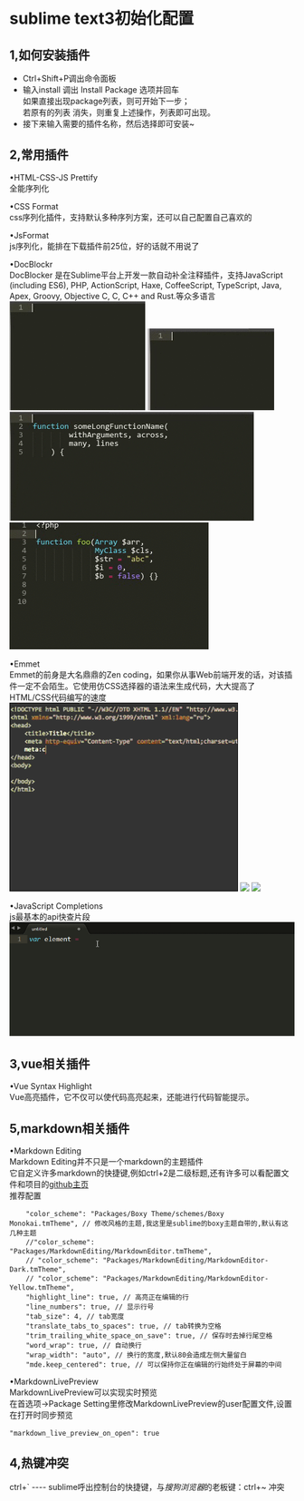 sublime text3初始化配置
====

1,如何安装插件
----
* Ctrl+Shift+P调出命令面板 
* 输入install 调出 Install Package 选项并回车        
	 如果直接出现package列表，则可开始下一步；       		
     若原有的列表 消失，则重复上述操作，列表即可出现。
* 接下来输入需要的插件名称，然后选择即可安装~


2,常用插件
----
•HTML-CSS-JS Prettify       
全能序列化

•CSS Format         
css序列化插件，支持默认多种序列方案，还可以自己配置自己喜欢的

•JsFormat       
js序列化，能排在下载插件前25位，好的话就不用说了


•DocBlockr      	
DocBlocker 是在Sublime平台上开发一款自动补全注释插件，支持JavaScript (including ES6), PHP, ActionScript, Haxe, CoffeeScript, TypeScript, Java, Apex, Groovy, Objective C, C, C++ and Rust.等众多语言
![](/images/sublime/DocBlockr.gif)
![](/images/sublime/DocBlockr2.gif)
![](/images/sublime/DocBlockr3.gif)
![](/images/sublime/DocBlockr4.gif)

•Emmet      
Emmet的前身是大名鼎鼎的Zen coding，如果你从事Web前端开发的话，对该插件一定不会陌生。它使用仿CSS选择器的语法来生成代码，大大提高了HTML/CSS代码编写的速度
![](/images/sublime/Emmet.jpg)
![](/images/sublime/Emmet2.jpg)
![](/images/sublime/Emmet3.jpg)

•JavaScript Completions         
js最基本的api快查片段
![](/images/sublime/JavaScript%20Completions.gif)

3,vue相关插件
----
•Vue Syntax Highlight		
Vue高亮插件，它不仅可以使代码高亮起来，还能进行代码智能提示。

5,markdown相关插件
----
•Markdown Editing       
Markdown Editing并不只是一个markdown的主题插件		
它自定义许多markdown的快捷键,例如ctrl+2是二级标题,还有许多可以看配置文件和项目的[github主页](https://github.com/SublimeText-Markdown/MarkdownEditing)		
推荐配置

		"color_scheme": "Packages/Boxy Theme/schemes/Boxy Monokai.tmTheme", // 修改风格的主题,我这里是sublime的boxy主题自带的,默认有这几种主题 
        //"color_scheme": "Packages/MarkdownEditing/MarkdownEditor.tmTheme", 
        // "color_scheme": "Packages/MarkdownEditing/MarkdownEditor-Dark.tmTheme",
        // "color_scheme": "Packages/MarkdownEditing/MarkdownEditor-Yellow.tmTheme", 
        "highlight_line": true, // 高亮正在编辑的行 
        "line_numbers": true, // 显示行号 
        "tab_size": 4, // tab宽度 
        "translate_tabs_to_spaces": true, // tab转换为空格 
        "trim_trailing_white_space_on_save": true, // 保存时去掉行尾空格 
        "word_wrap": true, // 自动换行 
        "wrap_width": "auto", // 换行的宽度,默认80会造成左侧大量留白 
        "mde.keep_centered": true, // 可以保持你正在编辑的行始终处于屏幕的中间


•MarkdownLivePreview        	
MarkdownLivePreview可以实现实时预览		
在首选项->Package Setting里修改MarkdownLivePreview的user配置文件,设置在打开时同步预览

	"markdown_live_preview_on_open": true

4,热键冲突
----
ctrl+\`  ---- sublime呼出控制台的快捷键，与*搜狗浏览器*的老板键：ctrl+~ 冲突


